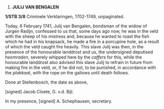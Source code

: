 1.  **JULIJ VAN BENGALEN**

**1/STB 3/8** Criminele Verklaringen, 1702-1749, unpaginated.

Today, 6 February 1741, Julij van Bengalen, bondsman of the widow of
Jurgen Radijn, confessed to us that, some days ago now, he was in the
veld with the sheep of his mistress and, because he wanted to roast the
fish which he had in his knapsack, he made a fire in a porcupine hole,
as a result of which the veld caught fire heavily. This slave Julij was
then, in the presence of the honourable landdrost and us, the
undersigned deputised *heemraden*, severely whipped here by the
*caffers* for this, while the honourable landdrost also advised this
slave Julij to refrain in future from making fire in the veld, or, if he
did not, to be punished, in accordance with the *plakkaat*, with the
rope on the gallows until death follows.

Done at Stellenbosch, the date as above,

\[signed\] Jacob Cloete, G. v.d. Bijl.

In my presence, \[signed\] A. Schephausen, secretary.
